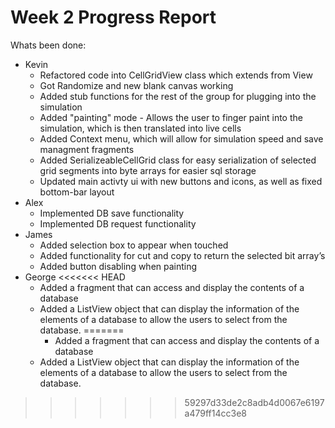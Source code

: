 # Week 2 Progress Report

Whats been done:
* Kevin
  * Refactored code into CellGridView class which extends from View
  * Got Randomize and new blank canvas working
  * Added stub functions for the rest of the group for plugging into the simulation
  * Added "painting" mode - Allows the user to finger paint into the simulation, which 
		is then translated into live cells
  * Added Context menu, which will allow for simulation speed and save managment 
		fragments
  * Added SerializeableCellGrid class for easy serialization of selected grid segments into
		byte arrays for easier sql storage
  * Updated main activty ui with new buttons and icons, as well as fixed bottom-bar layout
* Alex
  * Implemented DB save functionality
  * Implemented DB request functionality
* James
  * Added selection box to appear when touched
  * Added functionality for cut and copy to return the selected bit array’s
  * Added button disabling when painting 
* George
<<<<<<< HEAD
  * Added a fragment that can access and display the contents of a database
  * Added a ListView object that can display the information of the elements of a database
    to allow the users to select from the database.
=======
	* Added a fragment that can access and display the contents of a database
  * Added a ListView object that can display the information of the elements of a database
    to allow the users to select from the database.
>>>>>>> 59297d33de2c8adb4d0067e6197a479ff14cc3e8
